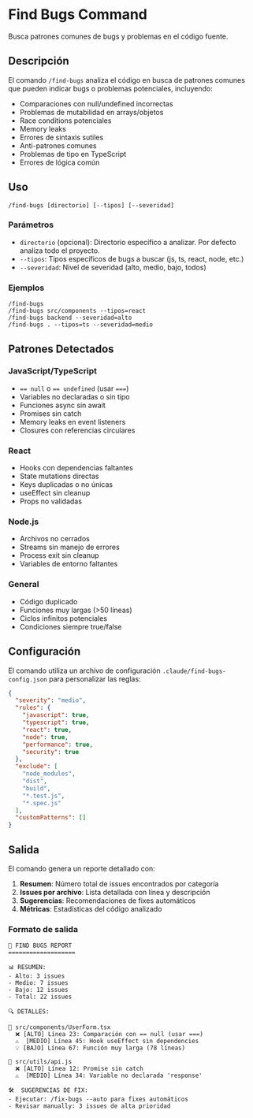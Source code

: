 # Find Bugs Command

Busca patrones comunes de bugs y problemas en el código fuente.

## Descripción

El comando `/find-bugs` analiza el código en busca de patrones comunes que pueden indicar bugs o problemas potenciales, incluyendo:

- Comparaciones con null/undefined incorrectas
- Problemas de mutabilidad en arrays/objetos
- Race conditions potenciales
- Memory leaks
- Errores de sintaxis sutiles
- Anti-patrones comunes
- Problemas de tipo en TypeScript
- Errores de lógica común

## Uso

```
/find-bugs [directorio] [--tipos] [--severidad]
```

### Parámetros

- `directorio` (opcional): Directorio específico a analizar. Por defecto analiza todo el proyecto.
- `--tipos`: Tipos específicos de bugs a buscar (js, ts, react, node, etc.)
- `--severidad`: Nivel de severidad (alto, medio, bajo, todos)

### Ejemplos

```
/find-bugs
/find-bugs src/components --tipos=react
/find-bugs backend --severidad=alto
/find-bugs . --tipos=ts --severidad=medio
```

## Patrones Detectados

### JavaScript/TypeScript
- `== null` o `== undefined` (usar `===`)
- Variables no declaradas o sin tipo
- Funciones async sin await
- Promises sin catch
- Memory leaks en event listeners
- Closures con referencias circulares

### React
- Hooks con dependencias faltantes
- State mutations directas
- Keys duplicadas o no únicas
- useEffect sin cleanup
- Props no validadas

### Node.js
- Archivos no cerrados
- Streams sin manejo de errores
- Process exit sin cleanup
- Variables de entorno faltantes

### General
- Código duplicado
- Funciones muy largas (>50 líneas)
- Ciclos infinitos potenciales
- Condiciones siempre true/false

## Configuración

El comando utiliza un archivo de configuración `.claude/find-bugs-config.json` para personalizar las reglas:

```json
{
  "severity": "medio",
  "rules": {
    "javascript": true,
    "typescript": true,
    "react": true,
    "node": true,
    "performance": true,
    "security": true
  },
  "exclude": [
    "node_modules",
    "dist",
    "build",
    "*.test.js",
    "*.spec.js"
  ],
  "customPatterns": []
}
```

## Salida

El comando genera un reporte detallado con:

1. **Resumen**: Número total de issues encontrados por categoría
2. **Issues por archivo**: Lista detallada con línea y descripción
3. **Sugerencias**: Recomendaciones de fixes automáticos
4. **Métricas**: Estadísticas del código analizado

### Formato de salida

```
🐛 FIND BUGS REPORT
===================

📊 RESUMEN:
- Alto: 3 issues
- Medio: 7 issues  
- Bajo: 12 issues
- Total: 22 issues

🔍 DETALLES:

📁 src/components/UserForm.tsx
  ❌ [ALTO] Línea 23: Comparación con == null (usar ===)
  ⚠️  [MEDIO] Línea 45: Hook useEffect sin dependencies
  💡 [BAJO] Línea 67: Función muy larga (78 líneas)

📁 src/utils/api.js  
  ❌ [ALTO] Línea 12: Promise sin catch
  ⚠️  [MEDIO] Línea 34: Variable no declarada 'response'

🛠️  SUGERENCIAS DE FIX:
- Ejecutar: /fix-bugs --auto para fixes automáticos
- Revisar manually: 3 issues de alta prioridad
``` 